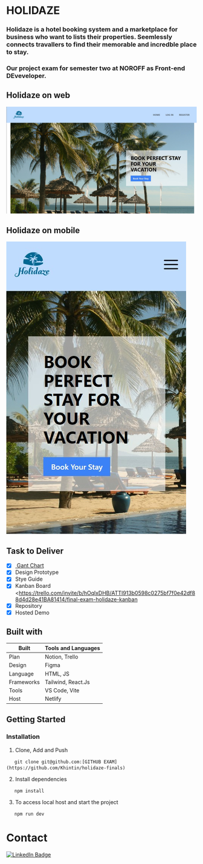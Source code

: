 # **HOLIDAZE**

### Holidaze is a hotel booking system and a marketplace for business who want to lists their properties. Seemlessly connects travallers to find their memorable and incredble place to stay.

### Our project exam for semester two at NOROFF as Front-end DEveveloper.

## Holidaze on web

![Holidaze screenshot](./src/assets/holidazeweb.jpg)

## Holidaze on mobile

![Holidaze screenshot](./src/assets/holidazemobile.jpg)

## Task to Deliver

-   [x] <a href="https://www.notion.so/bddbabc198894d0ab56ac8df33ed4dc1?v=c97149a591814d62805eee525bc1dfd6&pvs=4"> Gant Chart </a>
-   [x] Design Prototype
-   [x] Stye Guide
-   [x] Kanban Board <https://trello.com/invite/b/hOqlxDHB/ATTI913b0598c0275bf7f0e42df88d4d28e41BA81414/final-exam-holidaze-kanban
-   [x] Repository
-   [x] Hosted Demo

## Built with

| Built      | Tools and Languages |
| ---------- | ------------------- |
| Plan       | Notion, Trello      |
| Design     | Figma               |
| Language   | HTML, JS            |
| Frameworks | Tailwind, React.Js  |
| Tools      | VS Code, Vite       |
| Host       | Netlify             |

## Getting Started

### Installation

1. Clone, Add and Push

```Shell
   git clone git@github.com:[GITHUB EXAM](https://github.com/Khintin/holidaze-finals)
```

2. Install dependencies

```shell
   npm install
```

3. To access local host and start the project

```shell
   npm run dev
```

# Contact

<div>
<a href="https://www.linkedin.com/in/cristina-s-635051115/">
  <img src="https://img.shields.io/badge/LinkedIn-blue?style=for-the-badge&logo=linkedin&logoColor=white" alt="LinkedIn Badge"/>
 </a>
</div>
